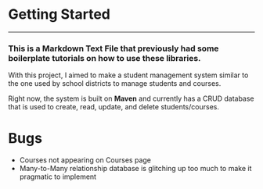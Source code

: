 # Getting Started

---

### This is a Markdown Text File that previously had some boilerplate tutorials on how to use these libraries. 

With this project, I aimed to make a student management system similar to the one used by school districts to manage students and courses.

Right now, the system is built on **Maven** and currently has a CRUD database that is used to create, read, update, and delete students/courses.

# Bugs
- Courses not appearing on Courses page
- Many-to-Many relationship database is glitching up too much to make it pragmatic to implement